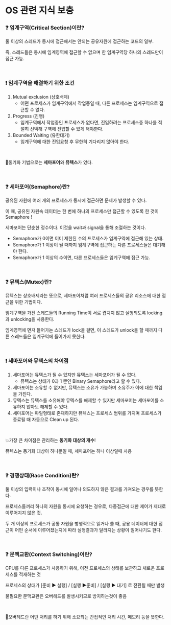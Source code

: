 # OS 관련 지식 보충

### ❓ 임계구역(Critical Section)이란?

둘 이상의 스레드가 동시에 접근해서는 안되는 공유자원에 접근하는 코드의 일부.

즉, 스레드들은 동시에 임계영역에 접근할 수 없으며 한 임계구역당 하나의 스레드만이 접근 가능.

<br/>

### ❗ 임계구역을 해결하기 위한 조건

1. Mutual exclusion (상호배제)
   * 어떤 프로세스가 임계구역에서 작업중일 때, 다른 프로세스는 임계구역으로 접근할 수 없다.
2. Progress (진행)
   * 임계구역에서 작업중인 프로세스가 없다면, 진입하려는 프로세스중 하나를 적절히 선택해 구역에 진입할 수 있게 해야한다.
3. Bounded Waiting (유한대기)
   * 임계구역에 대한 진입요청 후 무한히 기다리지 않아야 한다.

<br/>

🤝동기화 기법으로는 **세마포어**와 **뮤텍스**가 있다.

<br/>

### ❓ 세마포어(Semaphore)란?

공유된 자원에 여러 개의 프로세스가 동시에 접근하면 문제가 발생할 수 있다.

이 때, 공유된 자원속 데이터는 한 번에 하나의 프로세스만 접근할 수 있도록 한 것이 Semaphore !

세마포어는 단순한 정수이다. 이것을 wait과 signal을 통해 조절하는 것이다.

* Semaphore가 0이면 이미 제한된 수의 프로세스가 임계구역에 접근해 있는 상태.
* Semaphore가 1 이상이 될 때까지 임계구역에 접근하는 다른 프로세스들은 대기해야 한다.
* Semaphore가 1 이상의 수이면, 다른 프로세스들은 임계구역에 접근 가능.

<br/>

### ❓ 뮤텍스(Mutex)란?

뮤텍스는 상호배제라는 뜻으로, 세마포어처럼 여러 프로세스들의 공유 리소스에 대한 접근을 위한 기법이다.

임계구역을 가진 스레드들의 Running Time이 서로 겹치지 않고 실행되도록 locking과 unlocking을 사용한다.

임계영역에 먼저 들어가는 스레드가 lock을 걸면, 이 스레드가 unlock을 할 때까지 다른 스레드들은 임계구역에 들어가지 못한다.

<br/>

### ❗ 세마포어와 뮤텍스의 차이점

1. 세마포어는 뮤텍스가 될 수 있지만 뮤텍스는 세마포어가 될 수 없다.
   * 뮤텍스는 상태가 0과 1 뿐인 Binary Semaphore라고 할 수 있다.
2. 세마포어는 소유할 수 없지만, 뮤텍스는 소유가 가능하며 소유주가 이에 대한 책임을 가진다.
3. 뮤텍스는 뮤텍스를 소유해야 뮤텍스를 해제할 수 있지만 세마포어는 세마포어를 소유하지 않아도 해제할 수 있다.
4. 세마포어는 파일형태로 존재하지만 뮤텍스는 프로세스 범위를 가지며 프로세스가 종료될 때 자동으로 Clean up 된다.

<br/>

💥가장 큰 차이점은 관리하는 **동기화 대상의 개수**!

뮤텍스는 동기화 대상이 하나뿐일 때, 세마포어는 하나 이상일때 사용

<br/>

### ❓ 경쟁상태(Race Condition)란?

둘 이상의 입력이나 조작이 동시에 일어나 의도하지 않은 결과를 가져오는 경우를 뜻한다.

프로세스들끼리 하나의 자원을 동시에 요청하는 경우로, 다중접근에 대한 제어가 제대로 이루어지지 않은 것.

두 개 이상의 프로세스가 공통 자원을 병행적으로 읽거나 쓸 때, 공용 데이터에 대한 접근이 어떤 순서에 이루어졌는지에 따라 실행결과가 달라지는 상황이 일어나기도 한다.

<br/>

### ❓ 문맥교환(Context Switching)이란?

CPU를 다른 프로세스가 사용하기 위해, 이전 프로세스의 상태롤 보관하고 새로운 프로세스를 적재하는 것

프로세스의 상태가 [준비 ▶ 실행] / [실행 ▶준비] / [실행 ▶ 대기] 로 전환될 때만 발생

불필요한 문맥교환은 오버헤드를 발생시키므로 방지하는것이 좋음

<br/>

🤯오버헤드란 어떤 처리를 하기 위해 소요되는 간접적인 처리 시간, 메모리 등을 뜻한다.
